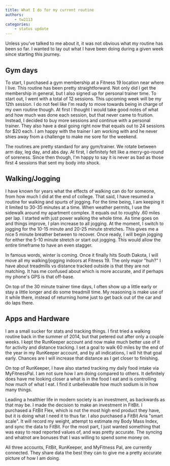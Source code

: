 ```yaml
---
title: What I do for my current routine
authors:
    - tw2113
categories:
    - status update
---
```


Unless you've talked to me about it, it was not obvious what my routine has been so far. I wanted to lay out what I have been doing during a given week since starting this journey.

## Gym days

To start, I purchased a gym membership at a Fitness 19 location near where I live. This routine has been pretty straightforward. Not only did I get the membership in general, but I also signed up for personal trainer time. To start out, I went with a total of 12 sessions. This upcoming week will be my 12th session. I do not feel like I'm ready to move towards being in charge of my own routine though. At first I thought I would take good notes of what and how much was done each session, but that never came to fruition. Instead, I decided to buy more sessions and continue with a personal trainer. They also have a deal going right now that equals out to 24 sessions for $20 each. I am happy with the trainer I am working with and he never shies away from a challenge to make me sore for the weekend.

The routines are pretty standard for any gym/trainer. We rotate between arm day, leg day, and abs day. At first, I definitely felt like a merry-go-round of soreness. Since then though, I'm happy to say it is never as bad as those first 4 sessions that sent my body into shock.

## Walking/Jogging

I have known for years what the effects of walking can do for someone, from how much I did at the end of college. That said, I have resumed a routine for walking and spurts of jogging. For the time being, I am keeping it it limited to 30-35 minutes at a time. When weather permits, I use the sidewalk around my apartment complex. It equals out to roughly .60 miles per lap. I started with just power walking the whole time. As time goes on and things improve, I plan increase to all jogging. At the moment, I switch to jogging for the 10-15 minute and 20-25 minute stretches. This gives me a nice 5 minute breather between to recover. Once ready, I will begin jogging for either the 5-10 minute stretch or start out jogging. This would allow the entire timeframe to have an even stagger.

In famous words, winter is coming. Once it finally hits South Dakota, I will move all my walking/jogging indoors at Fitness 19. The only major "huh?" I have about treadmills vs distance tracked outside is that they are not matching. It has me confused about which is more accurate, and if perhaps my phone's GPS is that off-base.

On top of the 30 minute trainer time days, I often show up a little early or stay a little longer and do some treadmill time. My reasoning is make use of it while there, instead of returning home just to get back out of the car and do laps there.

## Apps and Hardware

I am a small sucker for stats and tracking things. I first tried a walking routine back in the summer of 2014, but that petered out after only a couple weeks. I kept the RunKeeper account and now make much better use of it for activity and distance tracking. I set a goal to walk 60 miles by the end of the year in my RunKeeper account, and by all indications, I will hit that goal early. Chances are I will increase that distance as I get closer to finishing.

On top of RunKeeper, I have also started tracking my daily food intake via MyFitnessPal. I am not sure how I am doing compared to others. It definitely does have me looking closer a what is in the food I eat and is controlling how much of what I eat. I find it unbelievable how much sodium is in how many things.

Leading a healthier life in modern society is an investment, as backwards as that may be. I made the decision to make an investment in FitBit. I purchased a FitBit Flex, which is not the most high end product they have, but it is doing what I need it to thus far. I also purchased a FitBit Aria "smart scale". It will record my weight, attempt to estimate my Body Mass Index, and sync the data to FitBit. For the most part, I just wanted something that was easy to read reported values of, and was pretty accurate. The syncing and whatnot are bonuses that I was willing to spend some money on.

All three accounts, FitBit, RunKeeper, and MyFitness Pal, are currently connected. They share data the best they can to give me a pretty accurate picture of how I am doing.

